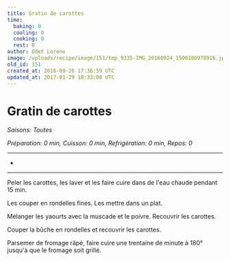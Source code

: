 ```yaml
---
title: Gratin de carottes 
time:
  baking: 0
  cooling: 0
  cooking: 0
  rest: 0
author: Odet Lorène
image: /uploads/recipe/image/151/tmp_9335-IMG_20160924_1500186978916.jpg
old_id: 151
created_at: 2016-09-26 17:36:59 UTC
updated_at: 2017-01-29 10:33:00 UTC
---
```


# Gratin de carottes 



*Saisons: Toutes*

*Préparation: 0 min, Cuisson: 0 min, Refrigération: 0 min, Repos: 0*

---

- 

---

Peler les carottes, les laver et les faire cuire dans de l'eau chaude pendant 15 min.

Les couper en rondelles fines. Les mettre dans un plat.

Mélanger les yaourts avec la muscade et le poivre. Recouvrir les carottes.

Couper la bûche en rondelles et recouvrir les carottes.

Parsemer de fromage râpé, faire cuire une trentaine de minute à 180° jusqu'à que le fromage soit grillé.
